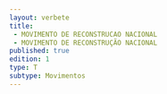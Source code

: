 ```yaml
---
layout: verbete
title:
 - MOVIMENTO DE RECONSTRUCAO NACIONAL
 - MOVIMENTO DE RECONSTRUÇÃO NACIONAL
published: true
edition: 1  
type: T
subtype: Movimentos
---
```


